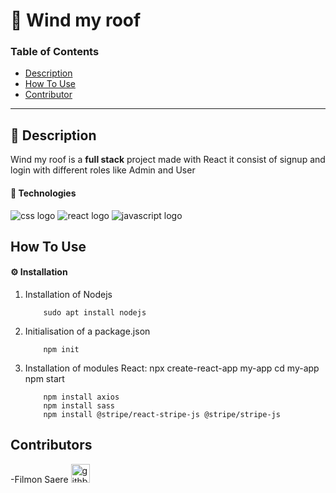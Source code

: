 # 🚀 Wind my roof


### Table of Contents


- [Description](#description)
- [How To Use](#how-to-use)
- [Contributor](#contributor)

---

## 📖 Description

Wind my roof is a **full stack** project made with React it consist of signup and login with different roles like Admin and User


#### 🔬 Technologies

<div>
    <img src="https://img.shields.io/badge/CSS3-1572B6?style=for-the-badge&logo=css3&logoColor=white" alt="css logo"/>
    <img src="https://img.shields.io/badge/React-20232A?style=for-the-badge&logo=react&logoColor=61DAFB" alt="react logo">
    <img src="https://img.shields.io/badge/JavaScript-323330?style=for-the-badge&logo=javascript&logoColor=F7DF1E" alt="javascript logo"/>
    
</div>

## How To Use

#### ⚙️ Installation

1.  Installation of Nodejs

            sudo apt install nodejs

2.  Initialisation of a package.json

            npm init

3.  Installation of modules
            React:
            npx create-react-app my-app
            cd my-app
            npm start
          
            npm install axios
            npm install sass
            npm install @stripe/react-stripe-js @stripe/stripe-js

## Contributors

-<spam>Filmon Saere</spam> [<img alt="githb link" width="30px" src="./img/Octocat.jpg"/>][github]


<br />
<br />

[github]: https://github.com/filmons
